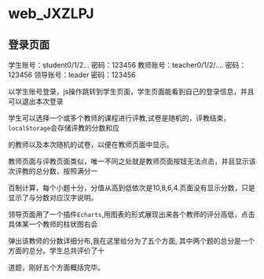 # web_JXZLPJ
## 登录页面
  学生账号：student0/1/2...     密码：123456
  教师账号：teacher0/1/2/....   密码：123456
  领导账号：leader                    密码：123456

以学生账号登录，js操作跳转到学生页面，学生页面能看到自己的登录信息，并且可以退出本次登录

学生可以选择一个或多个教师的课程进行评教,试卷是随机的，评教结束，`localStorage`会存储评教的分数和应

的教师以及本次随机的试卷，以便在教师页面中显示。



教师页面与评教页面类似，唯一不同之处就是教师页面按钮无法点击，并且显示该次评教的总分数，按照满分一

百制计算，每个小题十分，分值从高到低依次是10,8,6,4.页面没有显示分数，只是显示了与分数对应汉字说明。



领导页面用了一个插件`Echarts`,用图表的形式展现出来各个教师的评分高低，点击具体某一个教师的柱状图右会

弹出该教师的分数详细分布,我在这里给分为了五个方面, 其中两个题的总分是一个方面的总分。学生总共评价了十

道题，刚好五个方面概括完毕。

